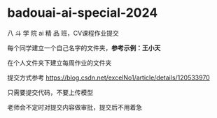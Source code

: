 # badouai-ai-special-2024

八 斗 学 院 ai 精 品 班，CV课程作业提交

每个同学建立一个自己名字的文件夹，**参考示例：王小天**

在个人文件夹下建立每周作业的文件夹

提交方式参考 https://blog.csdn.net/excelNo1/article/details/120533970

只需要提交代码，不要上传模型

老师会不定时对提交内容做审批，提交后不用着急
